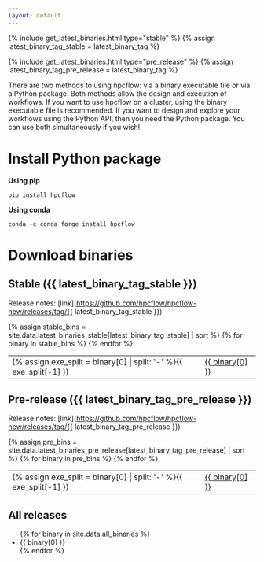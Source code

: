 ```yaml
---
layout: default
---
```


{% include get_latest_binaries.html type="stable" %}
{% assign latest_binary_tag_stable = latest_binary_tag %}

{% include get_latest_binaries.html type="pre_release" %}
{% assign latest_binary_tag_pre_release = latest_binary_tag %}

There are two methods to using hpcflow: via a binary executable file or via a Python package. Both methods allow the design and execution of workflows. If you want to use hpcflow on a cluster, using the binary executable file is recommended. If you want to design and explore your workflows using the Python API, then you need the Python package. You can use both simultaneously if you wish!

# Install Python package

**Using pip**

`pip install hpcflow`

**Using conda**

`conda -c conda_forge install hpcflow`

# Download binaries

## Stable ({{ latest_binary_tag_stable }})

Release notes: [link](https://github.com/hpcflow/hpcflow-new/releases/tag/{{ latest_binary_tag_stable }})
<table>
{% assign stable_bins = site.data.latest_binaries_stable[latest_binary_tag_stable] | sort %}
{% for binary in stable_bins %}  
  <tr>
    <td>{% assign exe_split = binary[0] | split: '-' %}{{ exe_split[-1] }}</td>
    <td><a href="{{ binary[1] }}">{{ binary[0] }}</a></td>
  </tr>
{% endfor %}
</table>

## Pre-release ({{ latest_binary_tag_pre_release }})

Release notes: [link](https://github.com/hpcflow/hpcflow-new/releases/tag/{{ latest_binary_tag_pre_release }})
<table>
{% assign pre_bins = site.data.latest_binaries_pre_release[latest_binary_tag_pre_release] | sort %}
{% for binary in pre_bins %}  
  <tr>
    <td>{% assign exe_split = binary[0] | split: '-' %}{{ exe_split[-1] }}</td>
    <td><a href="{{ binary[1] }}">{{ binary[0] }}</a></td>
  </tr>
{% endfor %}
</table>

## All releases

<ul>
{% for binary in site.data.all_binaries %}
  <li>{{ binary[0] }}</li>
{% endfor %}
</ul>
